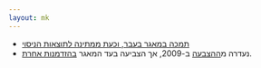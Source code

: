 ```yaml
---
layout: mk
---
```

* <i class="fa fa-microphone"></i> [תמכה במאגר בעבר, וכעת ממתינה לתוצאות הניסוי](../docs/Livni.m4a)
* <i class="fa fa-bank"></i>
  נעדרה מ[ההצבעה](https://oknesset.org/vote/652/) ב-2009, אך הצביעה בעד המאגר
  [בהזדמנות אחרת](https://oknesset.org/vote/107/).

